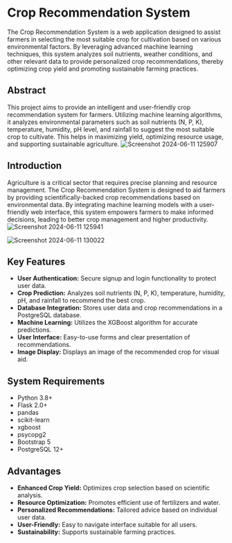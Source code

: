 # Crop Recommendation System

The Crop Recommendation System is a web application designed to assist farmers in selecting the most suitable crop for cultivation based on various environmental factors. By leveraging advanced machine learning techniques, this system analyzes soil nutrients, weather conditions, and other relevant data to provide personalized crop recommendations, thereby optimizing crop yield and promoting sustainable farming practices.


## Abstract

This project aims to provide an intelligent and user-friendly crop recommendation system for farmers. Utilizing machine learning algorithms, it analyzes environmental parameters such as soil nutrients (N, P, K), temperature, humidity, pH level, and rainfall to suggest the most suitable crop to cultivate. This helps in maximizing yield, optimizing resource usage, and supporting sustainable agriculture.
![Screenshot 2024-06-11 125907](https://github.com/Badri467/Crop-Recommendation/assets/114822924/488348f9-f575-4cc9-92f2-bcfdb1041d89)

## Introduction

Agriculture is a critical sector that requires precise planning and resource management. The Crop Recommendation System is designed to aid farmers by providing scientifically-backed crop recommendations based on environmental data. By integrating machine learning models with a user-friendly web interface, this system empowers farmers to make informed decisions, leading to better crop management and higher productivity.
![Screenshot 2024-06-11 125941](https://github.com/Badri467/Crop-Recommendation/assets/114822924/0ef22a93-d36e-4b59-8913-0f8e9b9231cd)

![Screenshot 2024-06-11 130022](https://github.com/Badri467/Crop-Recommendation/assets/114822924/eee503c3-46e7-4be5-8f56-f31069374f23)


## Key Features

- **User Authentication:** Secure signup and login functionality to protect user data.
- **Crop Prediction:** Analyzes soil nutrients (N, P, K), temperature, humidity, pH, and rainfall to recommend the best crop.
- **Database Integration:** Stores user data and crop recommendations in a PostgreSQL database.
- **Machine Learning:** Utilizes the XGBoost algorithm for accurate predictions.
- **User Interface:** Easy-to-use forms and clear presentation of recommendations.
- **Image Display:** Displays an image of the recommended crop for visual aid.

## System Requirements

- Python 3.8+
- Flask 2.0+
- pandas
- scikit-learn
- xgboost
- psycopg2
- Bootstrap 5
- PostgreSQL 12+

## Advantages

- **Enhanced Crop Yield:** Optimizes crop selection based on scientific analysis.
- **Resource Optimization:** Promotes efficient use of fertilizers and water.
- **Personalized Recommendations:** Tailored advice based on individual user data.
- **User-Friendly:** Easy to navigate interface suitable for all users.
- **Sustainability:** Supports sustainable farming practices.


